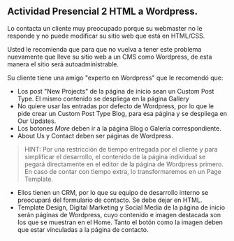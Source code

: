<section>

# Actividad Presencial 2 HTML a Wordpress.

Lo contacta un cliente muy preocupado porque su webmaster no le responde y no puede modificar su sitio web que está en HTML/CSS.

Usted le recomienda que para que no vuelva a tener este problema nuevamente que lleve su sitio web a un CMS como Wordpress, de esta manera el sitio será autoadministrable.

Su cliente tiene una amigo "experto en Wordpress" que le recomendó que:

- Los post "New Projects" de la página de inicio sean un Custom Post Type. El mismo contenido se despliega en la página Gallery
- No quiere usar las entradas por defecto de Wordpress, por lo que le pide crear un Custom Post Type Blog, para esa página y se despliega en Our Updates. 
- Los botones *More* deben ir a la página Blog o Galería correspondiente.
- About Us y Contact deben ser páginas de Wordpress.

> HINT: Por una restricción de tiempo entregada por el cliente y para simplificar el desarrollo, el contenido de la página individual se pegará directamente en el editor de la página de Wordpress primero. En caso de contar con tiempo extra, lo transformaremos en un Page Template.

- Ellos tienen un CRM, por lo que su equipo de desarrollo interno se preocupará del formulario de contacto. Se debe dejar en HTML.
- Template Design, Digital Marketing y Social Media de la página de inicio serán páginas de Wordpress, cuyo contenido e imagen destacada son los que se muestran en el Home. Tanto el botón como la imagen deben que estar vinculadas a la página de contacto.



